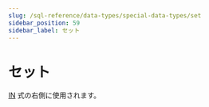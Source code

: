 ```yaml
---
slug: /sql-reference/data-types/special-data-types/set
sidebar_position: 59
sidebar_label: セット
---
```



# セット

[IN](../../../sql-reference/operators/in.md#select-in-operators) 式の右側に使用されます。
